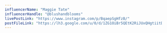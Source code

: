 ```yaml
---
influencerName: "Maggie Tate"
influencerHandle: "@blushandblooms"
livePostLink: "https://www.instagram.com/p/BqaepSgHfzB/"
postFileLink: "https://lh3.google.com/u/0/d/1ZG1OiBr5QEtK2RiJUxQHgtiitDNoIFGZ"
---
```

